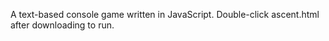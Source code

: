 A text-based console game written in JavaScript.
Double-click ascent.html after downloading to run.
